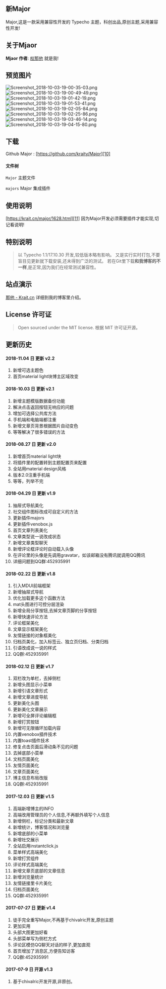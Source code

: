 ## 新Major ##

Major,这是一款采用兼容性开发的 Typecho 主题，科创出品,原创主题,采用兼容性开发!

## 关于Mjaor ##
**Mjaor 作者**: [权那他][1] 就是我!

## 预览图片 ##
![Screenshot_2018-10-03-19-00-35-03.png][2]
![Screenshot_2018-10-03-19-00-49-49.png][3]
![Screenshot_2018-10-03-19-01-42-19.png][4]
![Screenshot_2018-10-03-19-01-53-41.png][5]
![Screenshot_2018-10-03-19-02-05-84.png][6]
![Screenshot_2018-10-03-19-02-25-86.png][7]
![Screenshot_2018-10-03-19-03-46-14.png][8]
![Screenshot_2018-10-03-19-04-15-80.png][9]

## 下载 ##
Github Major : [https://github.com/kraity/Major][10]

#### 文件树 #### 
`Major`  主题文件

`majors` Major 集成插件

## 使用说明 ##

[https://krait.cn/major/1628.html][11] 因为Major开发必须需要插件才能实现,切记看说明!

## 特别说明 ##
>以 Typecho 1.1/17.10.30 开发,较低版本略有影响。
>又是实行实时打包,不要盲目见更新就下载安装,还未得到广泛的测试。
>若在Git里下载**和我博客的不一样**,是正常,因为我们在经常测试兼容性。

## 站点演示 ##
[那他 - Krait.cn][12] 详细到我的博客里介绍。

## License 许可证 ##
>Open sourced under the MIT license.
>根据 MIT 许可证开源。

## 更新历史 ##

#### 2018-11.04 日 更新 v2.2 ####

 1. 新增可选主题色
 2. 首页material light块博主区域改变
 
#### 2018-10.03 日 更新 v2.1 ####

 1. 新增主题模版数据备份功能
 2. 解决点击返回按钮无响应的问题
 3. 增加可选择公共库方法
 4. 手机端和电脑端都注重
 5. 新增文章页背景根据图片自动变色
 6. 等等解决了很多错误的方法

#### 2018-08.27 日 更新 v2.0 ####

 1. 新增首页material light块
 2. 将插件里的配置转到主题配置页来配置
 3. 全站用material design风格
 4. 版本2.0注重手机端
 5. 等等，列举不完

#### 2018-04.29 日 更新 v1.9 ####

 1. 抽屉式导航美化
 2. 社交组件图标改成可自定义的方法
 3. 更新插件majors
 4. 更新插件venobox.js
 5. 首页文章列表美化
 6. 文章类型说一说改成状态
 7. 新增文章类型聊天
 8. 新增评论框评论时自动载入头像
 9. 在评论里的头像是先调用gravatar，如该邮箱没有腾讯就调用QQ腾讯
 10. 详细问题到QQ群:452935991 

#### 2018-02.22 日 更新 v1.8 ####

 1. 引入MDUI前端框架
 2. 新增抽屉式导航
 3. 优化加载更多这个函数方法
 4. mat头图进行可控分层渲染
 5. 新增全局分享按钮,去掉文章页脚的分享按钮
 6. 新增快速评论方法
 7. 评论框架美化
 8. 文章显示框架美化
 9. 友情链接的对象框美化
 10. 归档页美化，加入标签云、独立页归档、分类归档
 11. 引语改成说一说的样式
 12. QQ群:452935991 

#### 2018-02.12 日 更新 v1.7 ####
 1. 双栏改为单栏，去掉侧栏
 2. 新增头图显示小菜单
 3. 新增引语文章形式
 4. 新增文章进度导航
 5. 更新美化头图
 6. 更新美化文章展示
 7. 新增可全屏评论编辑框
 8. 新增打赏按钮
 9. 新增可无限循环加载内容
 10. 内置venobox插件技术
 11. 内置toast插件技术
 12. 修复点击页面后滑动条不见的问题
 13. 去掉底部小菜单
 14. 文档页面美化
 15. 友情页面美化
 16. 文章页面美化
 17. 博主信息布局改版
 18. QQ群:452935991 

#### 2017-12.03 日 更新 v1.5 ####
 1. 高端新增博主的INFO
 2. 高端改用管理员的个人信息,不再额外填写个人信息
 3. 新增侧栏，标记分类和最新文章
 4. 新增统计，博客情况和浏览量
 5. 新增底部的小菜单
 6. 新增社交展示
 7. 全站启用instantclick.js
 8. 菜单样式高端美化
 9. 新增打赏组件
 10. 评论样式高端美化
 11. 新增文章页底部的文章信息
 12. 新增浏览量统计
 13. 友情链接里卡片美化
 14. 归档页面美化
 15. QQ群:452935991 

#### 2017-07-27 日 更新 v1.4 ####
 1. 徒手完全重写Major,不再基于chivalric开发,原创主题
 2. 更加实用
 3. 头部大图更加好看
 4. 头部菜单写为侧栏方式
 5. 评论区模仿QQ聊天对话的样子,更加直观
 6. 首页增加了消息区,方便告知访客
 7. QQ群:452935991 

#### 2017-07-9 日 开源 v1.3 #### 

 1. 基于chivalric开发开源,非原创。


  [1]: https://krait.cn
  [2]: https://ws3.sinaimg.cn/large/006U7bU2gy1fvv8y39yrpj30u01hc1kx.jpg
  [3]: https://ws3.sinaimg.cn/large/006U7bU2gy1fvv8y9nsqnj30u01hcgpr.jpg
  [4]: https://ws3.sinaimg.cn/large/006U7bU2gy1fvv8yi8elaj30u01hc0vk.jpg
  [5]: https://ws3.sinaimg.cn/large/006U7bU2gy1fvv8ynqi2yj30u01hcjtg.jpg
  [6]: https://ws3.sinaimg.cn/large/006U7bU2gy1fvv8yt2spxj30u01hcdhp.jpg
  [7]: https://ws3.sinaimg.cn/large/006U7bU2gy1fvv8yydoydj30u01hcdk1.jpg
  [8]: https://ws3.sinaimg.cn/large/006U7bU2gy1fvv8z3qjnsj30u01hcwh9.jpg
  [9]: https://ws3.sinaimg.cn/large/006U7bU2gy1fvv8zakiavj30u01hcgol.jpg
  [10]: https://krait.cn/d/major
  [11]: https://krait.cn/major/1628.html
  [12]: https://krait.cn
